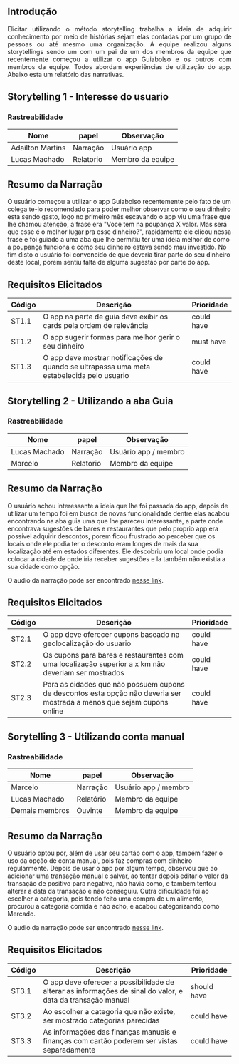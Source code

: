 ## Introdução

<p align="justify"> Elicitar utilizando o método storytelling trabalha a ideia de adquirir conhecimento por meio de histórias sejam elas contadas por um grupo de pessoas ou até mesmo uma organização. A equipe realizou alguns storytellings sendo um com um pai de um dos membros da equipe que recentemente começou a utilizar o app Guiabolso e os outros com membros da equipe. Todos abordam experiências de utilização do app. Abaixo esta um relatório das narrativas.</p>

## Storytelling 1 - Interesse do usuario

### Rastreabilidade

| Nome | papel | Observação |
|--|--|--|
| Adailton Martins | Narração | Usuário app |
| Lucas Machado | Relatorio | Membro da equipe |

## Resumo da Narração

O usuário começou a utilizar o app Guiabolso recentemente pelo fato de um colega te-lo recomendado para poder melhor observar como o seu dinheiro esta sendo gasto, logo no primeiro mês escavando o app viu uma frase que lhe chamou atenção, a frase era "Você tem na poupança X valor. Mas será que esse é o melhor lugar pra esse dinheiro?", rapidamente ele clicou nessa frase e foi guiado a uma aba que lhe permitiu ter uma ideia melhor de como a poupança funciona e como seu dinheiro estava sendo mau investido. No fim disto o usuário foi convencido de que deveria tirar parte do seu dinheiro deste local, porem sentiu falta de alguma sugestão por parte do app.

## Requisitos Elicitados

| Código | Descrição | Prioridade |
| -- | -- | -- |
| ST1.1 | O app na parte de guia deve exibir os cards pela ordem de relevância  | could have |
| ST1.2 | O app sugerir formas para melhor gerir o seu dinheiro | must have |
| ST1.3 | O app deve mostrar notificações de quando se ultrapassa uma meta estabelecida pelo usuario | could have |


## Storytelling 2 - Utilizando a aba Guia

### Rastreabilidade

| Nome | papel | Observação |
|--|--|--|
| Lucas Machado | Narração | Usuário app / membro |
| Marcelo | Relatorio | Membro da equipe |

## Resumo da Narração

<p aling= "justify"> O usuário achou interessante a ideia que lhe foi passada do app, depois de utilizar um tempo foi em busca de novas funcionalidade dentre elas acabou encontrando na aba guia uma que lhe pareceu interessante, a parte onde encontrava sugestões de bares e restaurantes que pelo proprio app era possível adquirir descontos, porem ficou frustrado  ao perceber que os locais onde ele podia ter o desconto eram longes de mais da sua localização até em estados diferentes. Ele descobriu um local onde podia colocar a cidade de onde iria receber sugestões e la também não existia a sua cidade como opção.</p>

O audio da narração pode ser encontrado [nesse link](https://www.4shared.com/mp3/wpXGMcP7da/guia_bolso_storytelling_02.html).

## Requisitos Elicitados

| Código | Descrição | Prioridade |
| -- | -- | -- |
| ST2.1 | O app deve oferecer cupons baseado na geolocalização do usuario | could have |
| ST2.2 | Os cupons para bares e restaurantes com uma localização superior a x km não deveriam ser mostrados | could have |
| ST2.3 | Para as cidades que não possuem cupons de descontos esta opção não deveria ser mostrada a menos que sejam cupons online  | could have |


## Sorytelling 3 - Utilizando conta manual

### Rastreabilidade

| Nome | papel | Observação |
|--|--|--|
| Marcelo | Narração | Usuário app / membro |
| Lucas Machado | Relatório | Membro da equipe |
| Demais membros | Ouvinte | Membro da equipe |

## Resumo da Narração

<p aling= "justify"> O usuário optou por, além de usar seu cartão com o app, também fazer o uso
da opção de conta manual, pois faz compras com dinheiro regularmente. Depois de usar o app por algum tempo, observou que ao adicionar uma transação manual e salvar,
ao tentar depois editar o valor da transação de positivo para negativo, não havia como, e também
tentou alterar a data da transação e não conseguiu.
Outra dificuldade foi ao escolher a categoria, pois tendo feito uma compra de um alimento, procurou a categoria comida e não acho, e acabou categorizando como Mercado.</p>

O audio da narração pode ser encontrado [nesse link](https://www.4shared.com/music/aov68X6Wda/guia_bolso_storytelling_03.html).

## Requisitos Elicitados

| Código | Descrição | Prioridade |
| -- | -- | -- |
| ST3.1 | O app deve oferecer a possibilidade de alterar as informações de sinal do valor, e data da transação manual | should  have |
| ST3.2 | Ao escolher a categoria que não existe, ser mostrado categorias parecidas | could have |
| ST3.3 | As informações das finanças manuais e finanças com cartão poderem ser vistas separadamente | could have |
